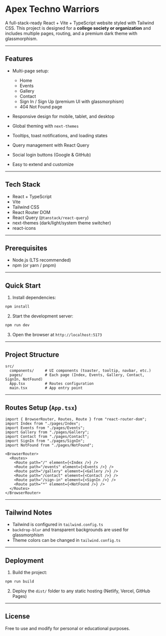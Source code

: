 # Apex Techno Warriors 

A full-stack-ready React + Vite + TypeScript website styled with Tailwind CSS. This project is designed for a **college society or organization** and includes multiple pages, routing, and a premium dark theme with glassmorphism.

---

## Features

* Multi-page setup:

  * Home
  * Events
  * Gallery
  * Contact
  * Sign In / Sign Up (premium UI with glassmorphism)
  * 404 Not Found page
* Responsive design for mobile, tablet, and desktop
* Global theming with `next-themes`
* Tooltips, toast notifications, and loading states
* Query management with React Query
* Social login buttons (Google & GitHub)
* Easy to extend and customize

---

## Tech Stack

* React + TypeScript
* Vite
* Tailwind CSS
* React Router DOM
* React Query (`@tanstack/react-query`)
* next-themes (dark/light/system theme switcher)
* react-icons

---

## Prerequisites

* Node.js (LTS recommended)
* npm (or yarn / pnpm)

---

## Quick Start

1. Install dependencies:

```bash
npm install
```

2. Start the development server:

```bash
npm run dev
```

3. Open the browser at `http://localhost:5173`

---

## Project Structure

```
src/
  components/     # UI components (toaster, tooltip, navbar, etc.)
  pages/          # Each page (Index, Events, Gallery, Contact, SignIn, NotFound)
  App.tsx         # Routes configuration
  main.tsx        # App entry point
```

---

## Routes Setup (`App.tsx`)

```tsx
import { BrowserRouter, Routes, Route } from "react-router-dom";
import Index from "./pages/Index";
import Events from "./pages/Events";
import Gallery from "./pages/Gallery";
import Contact from "./pages/Contact";
import SignIn from "./pages/SignIn";
import NotFound from "./pages/NotFound";

<BrowserRouter>
  <Routes>
    <Route path="/" element={<Index />} />
    <Route path="/events" element={<Events />} />
    <Route path="/gallery" element={<Gallery />} />
    <Route path="/contact" element={<Contact />} />
    <Route path="/sign-in" element={<SignIn />} />
    <Route path="*" element={<NotFound />} />
  </Routes>
</BrowserRouter>
```

---

## Tailwind Notes

* Tailwind is configured in `tailwind.config.ts`
* `backdrop-blur` and transparent backgrounds are used for glassmorphism
* Theme colors can be changed in `tailwind.config.ts`

---

## Deployment

1. Build the project:

```bash
npm run build
```

2. Deploy the `dist/` folder to any static hosting (Netlify, Vercel, GitHub Pages)

---

## License

Free to use and modify for personal or educational purposes.
